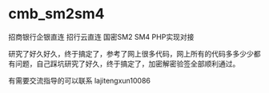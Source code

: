 # cmb_sm2sm4
招商银行企银直连 招行云直连 国密SM2 SM4 PHP实现对接 

研究了好久好久，终于搞定了，参考了网上很多代码，网上所有的代码多多少少都有问题，自己踩坑研究了好久，终于搞定了，加密解密验签全部顺利通过。

有需要交流指导的可以联系  lajitengxun10086
